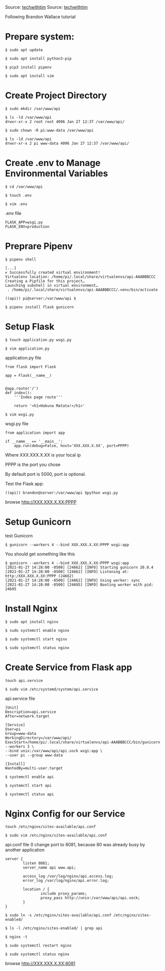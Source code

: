 Source: [techwithtim](https://www.techwithtim.net/tutorials/flask/adding-bootstrap/)
Source: [techwithtim](https://www.techwithtim.net/tutorials/flask/adding-bootstrap/)

Following Brandon Wallace tutorial

# Prepare system:
```
$ sudo apt update

$ sudo apt install python3-pip

$ pip3 install pipenv

$ sudo apt install vim
```
# Create Project Directory
```
$ sudo mkdir /var/www/api

$ ls -ld /var/www/api
drwxr-xr-x 2 root root 4096 Jan 27 12:37 /var/www/api/

$ sudo chown -R pi:www-data /var/www/api

$ ls -ld /var/www/api
drwxr-xr-x 2 pi www-data 4096 Jan 27 12:37 /var/www/api/
```
# Create .env to Manage Environmental Variables
```
$ cd /var/www/api

$ touch .env

$ vim .env
```
.env file
```
FLASK_APP=wsgi.py
FLASK_ENV=production
```
# Preprare Pipenv
```
$ pipenv shell 

[...]
✔ Successfully created virtual environment! 
Virtualenv location: /home/pi/.local/share/virtualenvs/api-AAABBBCCC
Creating a Pipfile for this project…
Launching subshell in virtual environment…
 . /home/pi/.local/share/virtualenvs/api-AAABBBCCC/.venv/bin/activate

((api)) pi@server:/var/www/api $

$ pipenv install flask gunicorn
```
# Setup Flask
```
$ touch application.py wsgi.py

$ vim application.py
```
application.py file
```
from flask import Flask

app = Flask(__name__)


@app.route('/')
def index():
    '''Index page route'''

    return '<h1>Hakuna Matata!</h1>'

```
```
$ vim wsgi.py
```
wsgi.py file
```
from application import app

if __name__ == '__main__':
    app.run(debug=False, host='XXX.XXX.X.XX', port=PPPP)
```
Where XXX.XXX.X.XX is your local ip

PPPP is the port you chose

By default port is 5000, port is optional.

Test the Flask app:
```
((api)) brandon@server:/var/www/api $python wsgi.py
```
browse http://XXX.XXX.X.XX:PPPP
# Setup Gunicorn
test Gunicorn
```
$ gunicorn --workers 4 --bind XXX.XXX.X.XX:PPPP wsgi:app
```
You should get something like this
```
$ gunicorn --workers 4 --bind XXX.XXX.X.XX:PPPP wsgi:app
[2021-01-27 14:28:00 -0500] [24662] [INFO] Starting gunicorn 20.0.4
[2021-01-27 14:28:00 -0500] [24662] [INFO] Listening at: http:/XXX.XXX.X.XX:PPPP (24662)
[2021-01-27 14:28:00 -0500] [24662] [INFO] Using worker: sync
[2021-01-27 14:28:00 -0500] [24695] [INFO] Booting worker with pid: 24695
```
# Install Nginx
```
$ sudo apt install nginx

$ sudo systemctl enable nginx

$ sudo systemctl start nginx

$ sudo systemctl status nginx
```
# Create Service from Flask app
```
touch api.service

$ sudo vim /etc/systemd/system/api.service
```
api.service file
```
[Unit]
Description=api.service
After=network.target

[Service]
User=pi
Group=www-data
WorkingDirectory=/var/www/api/
ExecStart=/home/pi/.local/share/virtualenvs/api-AAABBBCCC/bin/gunicorn --workers 3 \
--bind unix:/var/www/api/api.sock wsgi:app \
--user pi --group www-data

[Install]
WantedBy=multi-user.target
```

```
$ systemctl enable api

$ systemctl start api

$ systemctl status api
```
# Nginx Config for our Service
```
touch /etc/nginx/sites-available/api.conf

$ sudo vim /etc/nginx/sites-available/api.conf
```
api.conf file (I change port to 8081, because 80 was already busy by another application
```
server {
        listen 8081;
        server_name api www.api;

        access_log /var/log/nginx/api.access.log;
        error_log /var/log/nginx/api.error.log;

        location / {
                include proxy_params;
                proxy_pass http://unix:/var/www/api/api.sock;
        }
}
```
```
$ sudo ln -s /etc/nginx/sites-available/api.conf /etc/nginx/sites-enabled/

$ ls -l /etc/nginx/sites-enabled/ | grep api

$ nginx -t

$ sudo systemctl restart nginx

$ sudo systemctl status nginx
```
browse http://XXX.XXX.X.XX:8081
